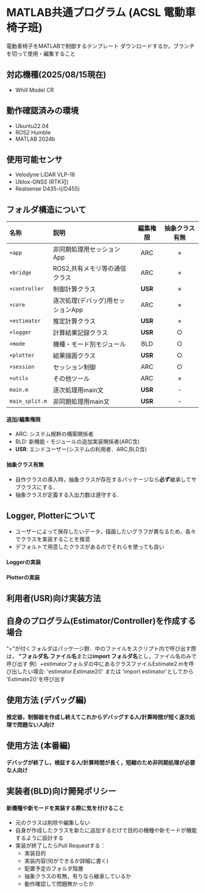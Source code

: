 # MATLAB共通プログラム (ACSL 電動車椅子班)
電動車椅子をMATLABで制御するテンプレート
ダウンロードするか，ブランチを切って使用・編集すること

## 対応機種(2025/08/15現在)
* Whill Model CR

## 動作確認済みの環境
* Ubuntu22.04
* ROS2 Humble
* MATLAB 2024b

## 使用可能センサ
* Velodyne LiDAR VLP-16
* Ublox-GNSS (RTK可)
* Realsense D435-i(/D455)

## フォルダ構造について
| 名称          | 説明                                | 編集権限  | 抽象クラス有無   |
|:--------------|:------------------------------------|:--------:|:--------------:|
| `+app`          | 非同期処理用セッションApp           | ARC      | ×              |
| `+bridge`       | ROS2,共有メモリ等の通信クラス       | ARC      | ×              |
| `+controller`   | 制御計算クラス                     | **USR**  | ×              |
| `+core`         | 逐次処理(デバッグ)用セッションApp   | ARC      | ×              |
| `+estimator`    | 推定計算クラス                     | **USR**  | ×              |
| `+logger`       | 計算結果記録クラス                 | **USR**  | ○              |
| `+mode`         | 機種・モード別モジュール            | BLD      | ○              |
| `+plotter`      | 結果描画クラス                     | **USR**  | ○              |
| `+session`      | セッション制御                     | ARC      | ○              |
| `+utils`        | その他ツール                       | ARC      | ×              |
| `main.m`        | 逐次処理用main文                   | **USR**  | -              |
| `main_split.m`  | 非同期処理用main文                 | **USR**  | -              |

#### 追加/編集権限
* ARC: システム根幹の構築関係者
* BLD: 新機能・モジュールの追加実装関係者(ARC含)
* **USR**: エンドユーザー(システムの利用者．ARC,BLD含)

#### 抽象クラス有無
* 自作クラスの導入時，抽象クラスが存在するパッケージなら**必ず**継承してサブクラスにする．
* 抽象クラスが定義する入出力数は遵守する．

## Logger, Plotterについて
* ユーザーによって保存したいデータ，描画したいグラフが異なるため，各々でクラスを実装することを推奨
* デフォルトで用意したクラスがあるのでそれらを使っても良い
#### Loggerの実装

#### Plotterの実装


## 利用者(USR)向け実装方法
## 自身のプログラム(Estimator/Controller)を作成する場合
"+"が付くフォルダはパッケージ群．中のファイルをスクリプト内で呼び出す際は，
**"フォルダ名.ファイル名**または**import フォルダ名**とし，ファイル名のみで呼び出す
例）+estimatorフォルダの中にあるクラスファイルEstimate2.mを呼び出したい場合:
'estimator.Estimate2()' または
'import estimator'としてから 'Estimate2()'を呼び出す

## 使用方法 (デバッグ編)
#### 推定器，制御器を作成し終えてこれからデバッグする人/計算時間が短く逐次処理で問題ない人向け

## 使用方法 (本番編)
#### デバッグが終了し，検証する人/計算時間が長く，短縮のため非同期処理が必要な人向け

## 実装者(BLD)向け開発ポリシー
#### 新機種や新モードを実装する際に気を付けること
* 元のクラスは削除や編集しない
* 自身が作成したクラスを新たに追加するだけで目的の機種や新モードが機能するように設計する
* 実装が終了したらPull Requestする：
  * 実装目的
  * 実装内容(何ができるか詳細に書く)
  * 配置予定のフォルダ階層
  * 抽象クラスの有無，有りなら継承しているか
  * 動作確認して問題無かったか


